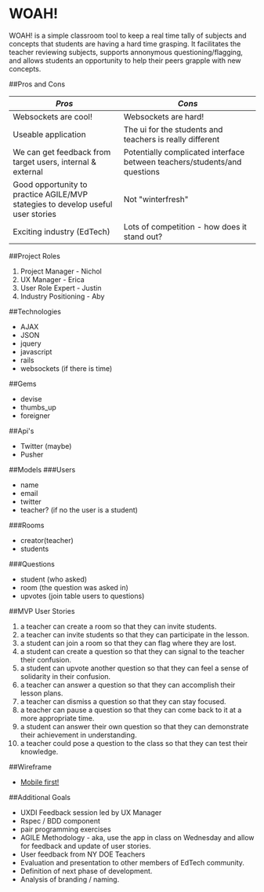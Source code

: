 WOAH!
===
WOAH! is a simple classroom tool to keep a real time tally of subjects and concepts that students are having a hard time grasping.  It facilitates the teacher reviewing subjects, supports annonymous questioning/flagging, and allows students an opportunity to help their peers grapple with new concepts.

##Pros and Cons

| *Pros* | *Cons* |
|------|------|
|Websockets are cool! | Websockets are hard! |
|Useable application | The ui for the students and teachers is really different |
|We can get feedback from target users, internal & external | Potentially complicated interface between teachers/students/and questions|
|Good opportunity to practice AGILE/MVP stategies to develop useful user stories | Not "winterfresh"|
| Exciting industry (EdTech) | Lots of competition - how does it stand out? |


##Project Roles
1. Project Manager - Nichol
2. UX Manager - Erica
3. User Role Expert - Justin
4. Industry Positioning - Aby

##Technologies
* AJAX
* JSON
* jquery 
* javascript
* rails
* websockets (if there is time)

##Gems
* devise
* thumbs_up
* foreigner

##Api's
* Twitter (maybe)
* Pusher

##Models
###Users
* name
* email
* twitter
* teacher? (if no the user is a student)

###Rooms
* creator(teacher)
* students

###Questions
* student (who asked)
* room (the question was asked in)
* upvotes (join table users to questions)



##MVP User Stories

1. a teacher can create a room so that they can invite students.
2. a teacher can invite students so that they can participate in the lesson.
3. a student can join a room so that they can flag where they are lost.
4. a student can create a question so that they can signal to the teacher their confusion.
5. a student can upvote another question so that they can feel a sense of solidarity in their confusion.
6. a teacher can answer a question so that they can accomplish their lesson plans.
7. a teacher can dismiss a question so that they can stay focused.
8. a teacher can pause a question so that they can come back to it at a more appropriate time.
9. a student can answer their own question so that they can demonstrate their achievement in understanding.
10. a teacher could pose a question to the class so that they can test their knowledge.

##Wireframe

* [Mobile first!](https://wireframe.cc/gTxHR3)

##Additional Goals
* UXDI Feedback session led by UX Manager
* Rspec / BDD component
* pair programming exercises
* AGILE Methodology - aka, use the app in class on Wednesday and allow for feedback and update of user stories.
* User feedback from NY DOE Teachers
* Evaluation and presentation to other members of EdTech community.
* Definition of next phase of development.
* Analysis of branding / naming.

